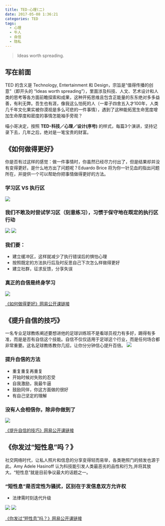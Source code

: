 ```yaml
---
title: TED-心理(二)
date: 2017-05-08 1:36:21
categories: TED
tags:
  - 心理
  - 牛人
  - 自信
  - 隐私
---
```

<blockquote class="blockquote-center">Ideas worth spreading.</blockquote>

<!--more-->

## 写在前面

TED 的含义是 Technology, Entertainment 和 Design，宗旨是“值得传播的创意”（即开头的 “Ideas worth spreading”），里面涉及科技、人文、艺术设计和人类的思考等各方面前瞻探索和成果，这种开拓思维且包含正能量的东东绝对多多益善，有利无弊。吾生也有涯，像我这么怕死的人（一辈子四舍五入才100年，人类几千年文化果实被你漠视是多么可悲的一件事情），遇到了这种能拓宽生命宽度增加生命厚度和密度的事情怎能袖手旁观？

喵小哥决定，按照 **TED-科技／心理／设计(序号)** 的样式，每篇3个演讲，坚持记录下去，几年之后，绝对是一笔宝贵的财富。

## 《如何做得更好》

你是否有过这样的感觉：做一件事情时，你虽然已经尽力付出了，但是结果却并没有变得更好。是什么地方出了问题呢？Eduardo Brice 将为你一针见血的指出问题所在，并提供一个可以帮助你把事情做得更好的方法。

### 学习区 VS 执行区
![](http://ogudt6aal.bkt.clouddn.com/image/20170508020412_GVQNX9_《如何做得更好》1.jpeg)
### 我们不敢及时尝试学习区（刻意练习），习惯于保守地在既定的执行区行动
![](http://ogudt6aal.bkt.clouddn.com/image/20170508020412_LevG7J_《如何做得更好》2.jpeg)
![](http://ogudt6aal.bkt.clouddn.com/image/20170508020412_p9VPYD_《如何做得更好》3.jpeg)
### 我们要：
- 建立缓冲区，这样就减少了执行错误后的惧怕心理
- 按照既定的方法执行后及时反思自己下次怎么样做得更好
- 建立社群，征求反馈，分享失误

### 真正的自信是终身学习
![](http://ogudt6aal.bkt.clouddn.com/image/20170508020412_aprr8r_《如何做得更好》4.jpeg)

[《如何做得更好》网易公开课链接](http://open.163.com/movie/2017/2/C/U/MCC01J0QP_MCC021ACU.html "《如何做得更好》网易公开课链接")

## 《提升自信的技巧》

一名专业足球教练阐述要想进他的足球训练班不是看球员视力有多好，踢得有多准，而是是否有自信这个技能。自信不仅仅适用于足球这个行业，而是任何场合都非常重要。这名足球教练教你几招，让你分分钟信心提升百倍。
![](http://ogudt6aal.bkt.clouddn.com/image/20170509025250_IeEjKO_《提升自信的技巧》1.jpeg)
### 提升自信的方法

- 重复重复再重复
- 开始时候对失败的忍受
- 自我激励，我最牛逼
- 鼓励同伴，你这方面做的很好
- 有自己坚定的理解

### 没有人会相信你，除非你做到了
![](http://ogudt6aal.bkt.clouddn.com/image/20170509025250_KSG901_《提升自信的技巧》2.jpeg)

[《提升自信的技巧》网易公开课链接](http://open.163.com/movie/2016/6/4/J/MBOR278SK_MBP8E2U4J.html "《提升自信的技巧》网易公开课链接")

## 《你发过“短性息”吗？》

社交网络时代，让私人照片和信息的分享变得轻而易举，各类艳照门的频发也源于此。Amy Adele Hasinoff 认为科技能引发人类最恶劣的品性和行为,并将其放大。“短性息”就是目前争议最大的话题之一。

### “短性息”是否定性为骚扰，区别在于发信息双方允许权

- 法律需时刻迭代升级

![](http://ogudt6aal.bkt.clouddn.com/image/20170510020731_XWvkaY_《你发过“短性息”吗？》2.jpeg)
![](http://ogudt6aal.bkt.clouddn.com/image/20170510020731_rULKmU_《你发过“短性息”吗？》1.jpeg)

[《你发过“短性息”吗？》网易公开课链接](http://open.163.com/movie/2017/2/0/V/MCCS6ND1H_MCCSBPI0V.html "《你发过“短性息”吗？》网易公开课链接")
